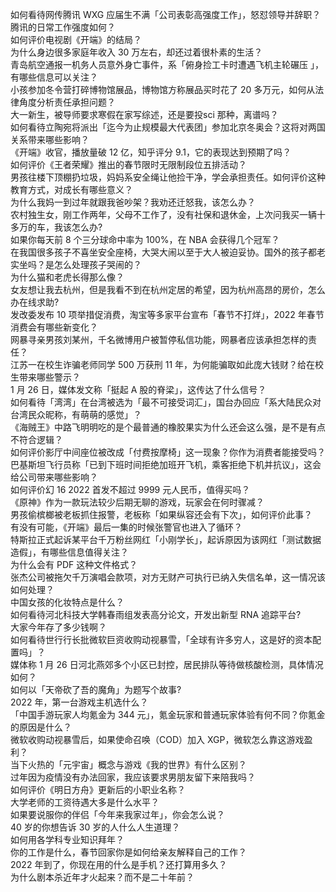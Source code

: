 如何看待网传腾讯 WXG 应届生不满「公司表彰高强度工作」，怒怼领导并辞职？腾讯的日常工作强度如何？  
如何评价电视剧《开端》的结局？  
为什么身边很多家庭年收入 30 万左右，却还过着很朴素的生活？  
青岛航空通报一机务人员意外身亡事件，系「俯身捡工卡时遭遇飞机主轮碾压 」，有哪些信息可以关注？  
小孩参加冬令营打碎博物馆展品，博物馆方称展品买时花了 20 多万元，如何从法律角度分析责任承担问题？  
大一新生，被导师要求寒假在家写综述，还是要投sci 那种，离谱吗？  
如何看待立陶宛将派出「迄今为止规模最大代表团」参加北京冬奥会？这将对两国关系带来哪些影响？  
《开端》收官，播放量破 12 亿，知乎评分 9.1，它的表现达到预期了吗？  
如何评价《王者荣耀》推出的春节限时无限制段位五排活动？  
男孩往楼下顶棚扔垃圾，妈妈系安全绳让他捡干净，学会承担责任。如何评价这种教育方式，对成长有哪些意义？  
为什么我妈一到过年就跟我爸吵架？我劝还迁怒我，该怎么办？  
农村独生女，刚工作两年，父母不工作了，没有社保和退休金，上次问我买一辆十多万的车，我该怎么办?  
如果你每天前 8 个三分球命中率为 100%，在 NBA 会获得几个冠军？  
在我国很多孩子不喜坐安全座椅，大哭大闹以至于大人被迫妥协。国外的孩子都老实坐吗？是怎么处理孩子哭闹的？  
为什么猫和老虎长得那么像？  
女友想让我去杭州，但是我看不到在杭州定居的希望，因为杭州高昂的房价，怎么办在线求助?  
发改委发布 10 项举措促消费，淘宝等多家平台宣布「春节不打烊」，2022 年春节消费会有哪些新变化？  
网暴寻亲男孩刘某州，千名微博用户被暂停私信功能，网暴者应该承担怎样的责任？  
江苏一在校生诈骗老师同学 500 万获刑 11 年，为何能骗取如此庞大钱财？给在校生带来哪些警示？  
1 月 26 日，媒体发文称「挺起 A 股的脊梁」，这传达了什么信号？  
如何看待「湾湾」在台湾被选为「最不可接受词汇」，国台办回应「系大陆民众对台湾民众昵称，有萌萌的感觉」？  
《海贼王》中路飞明明吃的是个最普通的橡胶果实为什么还会这么强，是不是有点不符合逻辑？  
如何评价影厅中间座位被改成「付费按摩椅」这一现象？你作为消费者能接受吗？  
巴基斯坦飞行员称「已到下班时间拒绝加班开飞机，乘客拒绝下机并抗议」，这会给公司带来哪些影响？  
如何评价幻 16 2022 首发不超过 9999 元人民币，值得买吗？  
《原神》作为一款玩法较少后期无聊的游戏，玩家会在何时骤减？  
男孩偷槟榔被老板抓住报警，老板称「如果纵容还会有下次」，如何评价此事？  
有没有可能，《开端》最后一集的时候张警官也进入了循环？  
特斯拉正式起诉某平台千万粉丝网红「小刚学长」，起诉原因为该网红「测试数据造假」，有哪些信息值得关注？  
为什么会有 PDF 这种文件格式？  
张杰公司被拖欠千万演唱会款项，对方无财产可执行已纳入失信名单，这一情况该如何处理？  
中国女孩的化妆特点是什么？  
如何看待河北科技大学韩春雨组发表高分论文，开发出新型 RNA 追踪平台?  
大家今年存了多少钱啊？  
如何看待世行行长批微软巨资收购动视暴雪，「全球有许多穷人，这是好的资本配置吗」？  
媒体称 1 月 26 日河北燕郊多个小区已封控，居民排队等待做核酸检测，具体情况如何？  
如何以「天帝砍了吾的魔角」为题写个故事?  
2022 年，第一台游戏主机选什么？  
「中国手游玩家人均氪金为 344 元」，氪金玩家和普通玩家体验有何不同？你氪金的原因是什么？  
微软收购动视暴雪后，如果使命召唤（COD）加入 XGP，微软怎么靠这游戏盈利？  
当下火热的「元宇宙」概念与游戏《我的世界》有什么区别？  
过年因为疫情没有办法回家，我应该要求男朋友留下来陪我吗？  
如何评价《明日方舟》更新后的小职业名称？  
大学老师的工资待遇大多是什么水平？  
如果要说服你的伴侣「今年来我家过年」，你会怎么说？  
40 岁的你想告诉 30 岁的人什么人生道理？  
如何用各学科专业知识拜年？  
你的工作是什么，春节回家你是如何给亲友解释自己的工作？  
2022 年到了，你现在用的什么是手机？还打算用多久？  
为什么剧本杀近年才火起来？而不是二十年前？  
